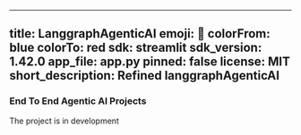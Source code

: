 
---
title: LanggraphAgenticAI
emoji: 🤖
colorFrom: blue
colorTo: red
sdk: streamlit
sdk_version: 1.42.0
app_file: app.py
pinned: false
license: MIT
short_description: Refined langgraphAgenticAI
---

### End To End Agentic AI Projects

The project is in development

